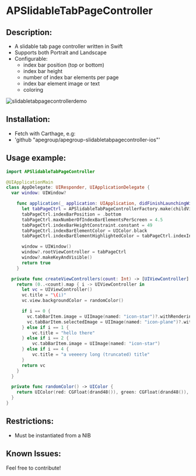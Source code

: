 # APSlidableTabPageController

## Description:
- A slidable tab page controller written in Swift
- Supports both Portrait and Landscape
- Configurable:
  - index bar position (top or bottom)
  - index bar height
  - number of index bar elements per page
  - index bar element image or text
  - coloring

![slidabletabpagecontrollerdemo](https://cloud.githubusercontent.com/assets/653946/17933575/d8ad7318-6a14-11e6-9b0e-d5cae9ae719c.gif)

## Installation:
- Fetch with Carthage, e.g:
- 'github "apegroup/apegroup-slidabletabpagecontroller-ios"'

## Usage example:
```swift
import APSlidableTabPageController

@UIApplicationMain
class AppDelegate: UIResponder, UIApplicationDelegate {
  var window: UIWindow?

    func application(_ application: UIApplication, didFinishLaunchingWithOptions launchOptions: [NSObject: AnyObject]?) -> Bool {
      let tabPageCtrl = APSlidableTabPageControllerFactory.make(childViewControllers: createViewControllers(count: 7))
      tabPageCtrl.indexBarPosition = .bottom
      tabPageCtrl.maxNumberOfIndexBarElementsPerScreen = 4.5
      tabPageCtrl.indexBarHeightConstraint.constant = 49
      tabPageCtrl.indexBarElementColor = UIColor.black
      tabPageCtrl.indexBarElementHighlightedColor = tabPageCtrl.indexIndicatorView.backgroundColor!

      window = UIWindow()
      window?.rootViewController = tabPageCtrl
      window?.makeKeyAndVisible()
      return true
    }

  private func createViewControllers(count: Int) -> [UIViewController] {
    return (0..<count).map { i -> UIViewController in
      let vc = UIViewController()
      vc.title = "\(i)"
      vc.view.backgroundColor = randomColor()

      if i == 0 {
        vc.tabBarItem.image = UIImage(named: "icon-star")?.withRenderingMode(.alwaysTemplate)
        vc.tabBarItem.selectedImage = UIImage(named: "icon-plane")?.withRenderingMode(.alwaysTemplate)
      } else if i == 1 {
          vc.title = "hello there"
      } else if i == 2 {
          vc.tabBarItem.image = UIImage(named: "icon-star")
      } else if i == 4 {
          vc.title = "a veeeery long (truncated) title"
      }
      return vc
    }
  }

  private func randomColor() -> UIColor {
    return UIColor(red: CGFloat(drand48()), green: CGFloat(drand48()), blue: CGFloat(drand48()), alpha: 1)
  }
}
  ```

## Restrictions:
- Must be instantiated from a NIB

## Known Issues:

Feel free to contribute!
